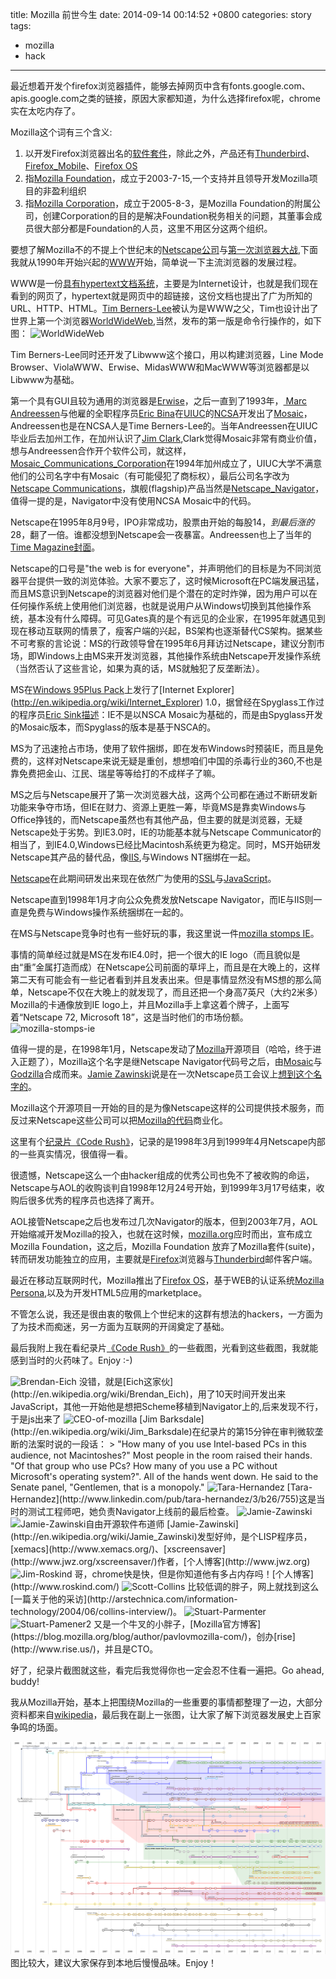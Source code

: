 title: Mozilla 前世今生
date: 2014-09-14 00:14:52 +0800
categories: story
tags:
- mozilla
- hack

---

最近想着开发个firefox浏览器插件，能够去掉网页中含有fonts.google.com、apis.google.com之类的链接，原因大家都知道，为什么选择firefox呢，chrome实在太吃内存了。

Mozilla这个词有三个含义:

1. 以开发Firefox浏览器出名的[软件套件](http://en.wikipedia.org/wiki/Mozilla)，除此之外，产品还有[Thunderbird](http://en.wikipedia.org/wiki/Mozilla_Thunderbird)、 [Firefox_Mobile](http://en.wikipedia.org/wiki/Firefox_Mobile)、[Firefox OS](http://en.wikipedia.org/wiki/Firefox_OS)
2. 指[Mozilla Foundation](http://en.wikipedia.org/wiki/Mozilla_Foundation)，成立于2003-7-15,一个支持并且领导开发Mozilla项目的非盈利组织
3. 指[Mozilla Corporation](http://en.wikipedia.org/wiki/Mozilla_Corporation)，成立于2005-8-3，是Mozilla Foundation的附属公司，创建Corporation的目的是解决Foundation税务相关的问题，其董事会成员很大部分都是Foundation的人员，这里不用区分这两个组织。

要想了解Mozilla不的不提上个世纪末的[Netscape公司](http://en.wikipedia.org/wiki/Netscape_Communications_Corporation)与[第一次浏览器大战](http://en.wikipedia.org/wiki/Browser_wars#First_browser_war),下面我就从1990年开始兴起的[WWW](http://en.wikipedia.org/wiki/World_Wide_Web)开始，简单说一下主流浏览器的发展过程。

WWW是一份[具有hypertext文档系统](http://www.w3.org/Proposal)，主要是为Internet设计，也就是我们现在看到的网页了，hypertext就是网页中的超链接，这份文档也提出了广为所知的URL、HTTP、HTML。[Tim Berners-Lee](http://en.wikipedia.org/wiki/Tim_Berners-Lee)被认为是WWW之父，Tim也设计出了世界上第一个浏览器[WorldWideWeb](http://en.wikipedia.org/wiki/WorldWideWeb),当然，发布的第一版是命令行操作的，如下图：
<img src="http://img04.taobaocdn.com/imgextra/i4/581166664/TB2N9C8apXXXXaoXXXXXXXXXXXX_!!581166664.gif" alt="WorldWideWeb"/>

Tim Berners-Lee同时还开发了Libwww这个接口，用以构建浏览器，Line Mode Browser、ViolaWWW、Erwise、MidasWWW和MacWWW等浏览器都是以Libwww为基础。

第一个具有GUI且较为通用的浏览器是[Erwise](http://en.wikipedia.org/wiki/Erwise)，之后一直到了1993年，[ Marc Andreessen](http://en.wikipedia.org/wiki/Marc_Andreessen)与他雇的全职程序员[Eric Bina](http://en.wikipedia.org/wiki/Eric_Bina)在[UIUC](http://en.wikipedia.org/wiki/University_of_Illinois_at_Urbana-Champaign)的[NCSA](http://en.wikipedia.org/wiki/National_Center_for_Supercomputing_Applications)开发出了[Mosaic](http://en.wikipedia.org/wiki/Mosaic_%28web_browser%29)，Andreessen也是在NCSA人是Time Berners-Lee的。当年Andreessen在UIUC毕业后去加州工作，在加州认识了[Jim Clark](http://en.wikipedia.org/wiki/James_H._Clark),Clark觉得Mosaic非常有商业价值，想与Andreessen合作开个软件公司，就这样，[Mosaic_Communications_Corporation](http://en.wikipedia.org/wiki/Mosaic_Communications_Corporation)在1994年加州成立了，UIUC大学不满意他们的公司名字中有Mosaic（有可能侵犯了商标权），最后公司名字改为[Netscape Communications](http://en.wikipedia.org/wiki/Netscape)，旗舰(flagship)产品当然是[Netscape_Navigator](http://en.wikipedia.org/wiki/Netscape_Navigator)，值得一提的是，Navigator中没有使用NCSA Mosaic中的代码。

Netscape在1995年8月9号，IPO非常成功，股票由开始的每股$14，到最后涨的$28，翻了一倍。谁都没想到Netscape会一夜暴富。Andreessen也上了当年的[Time Magazine封面](http://content.time.com/time/covers/0,16641,1101960219,00.html)。

Netscape的口号是"the web is for everyone"，并声明他们的目标是为不同浏览器平台提供一致的浏览体验。大家不要忘了，这时候Microsoft在PC端发展迅猛，而且MS意识到Netscape的浏览器对他们是个潜在的定时炸弹，因为用户可以在任何操作系统上使用他们浏览器，也就是说用户从Windows切换到其他操作系统，基本没有什么障碍。可见Gates真的是个有远见的企业家，在1995年就遇见到现在移动互联网的情景了，瘦客户端的兴起，BS架构也逐渐替代CS架构。据某些不可考察的言论说：MS的行政领导曾在1995年6月拜访过Netscape，建议分割市场，即Windows上由MS来开发浏览器，其他操作系统由Netscape开发操作系统（当然否认了这些言论，如果为真的话，MS就触犯了反垄断法）。

MS在[Windows 95](http://en.wikipedia.org/wiki/Windows_95)[Plus Pack](http://en.wikipedia.org/wiki/Microsoft_Plus!)上发行了[Internet Explorer](http://en.wikipedia.org/wiki/Internet_Explorer) 1.0，据曾经在Spyglass工作过的程序员[Eric Sink](http://en.wikipedia.org/wiki/Eric_Sink)[描述](http://www.ericsink.com/Browser_Wars.html)：IE不是以NSCA Mosaic为基础的，而是由Spyglass开发的Mosaic版本，而Spyglass的版本是基于NSCA的。

MS为了迅速抢占市场，使用了软件捆绑，即在发布Windows时预装IE，而且是免费的，这样对Netscape来说无疑是重创，想想咱们中国的杀毒行业的360,不也是靠免费把金山、江民、瑞星等等给打的不成样子了嘛。

MS之后与Netscape展开了第一次浏览器大战，这两个公司都在通过不断研发新功能来争夺市场，但IE在财力、资源上更胜一筹，毕竟MS是靠卖Windows与Office挣钱的，而Netscape虽然也有其他产品，但主要的就是浏览器，无疑Netscape处于劣势。到IE3.0时，IE的功能基本就与Netscape Communicator的相当了，到IE4.0,Windows已经比Macintosh系统更为稳定。同时，MS开始研发Netscape其产品的替代品，像[IIS](http://en.wikipedia.org/wiki/Internet_Information_Server),与Windows NT捆绑在一起。

[Netscape](http://en.wikipedia.org/wiki/Netscape)在此期间研发出来现在依然广为使用的[SSL](http://en.wikipedia.org/wiki/Transport_Layer_Security)与[JavaScript](http://en.wikipedia.org/wiki/JavaScript)。

Netscape直到1998年1月才向公众免费发放Netscape Navigator，而IE与IIS则一直是免费与Windows操作系统捆绑在一起的。

在MS与Netscape竞争时也有一些好玩的事，我这里说一件[mozilla stomps IE](http://home.snafu.de/tilman/mozilla/stomps.html)。

事情的简单经过就是MS在发布IE4.0时，把一个很大的IE logo（而且貌似是由“重”金属打造而成）在Netscape公司前面的草坪上，而且是在大晚上的，这样第二天有可能会有一些记者看到并且发表出来。但是事情显然没有MS想的那么简单，Netscape不仅在大晚上的就发现了，而且还把一个身高7英尺（大约2米多）Mozilla的卡通像放到IE logo上，并且Mozilla手上拿这着个牌子，上面写着“Netscape 72, Microsoft 18”，这是当时他们的市场份额。
<img src="http://img01.taobaocdn.com/imgextra/i1/581166664/TB23EOTapXXXXarXpXXXXXXXXXX_!!581166664.jpg" alt="mozilla-stomps-ie"/>

值得一提的是，在1998年1月，Netscape发动了[Mozilla](http://en.wikipedia.org/wiki/Mozilla)开源项目（哈哈，终于进入正题了），Mozilla这个名字是继Netscape Navigator代码号之后，由[Mosaic](http://en.wikipedia.org/wiki/Mosaic_%28web_browser%29)与[Godzilla](http://en.wikipedia.org/wiki/Godzilla)合成而来。[Jamie Zawinski](http://en.wikipedia.org/wiki/Jamie_Zawinski)说是在一次Netscape员工会议上[想到这个名字的](http://www.davetitus.com/mozilla/)。

Mozilla这个开源项目一开始的目的是为像Netscape这样的公司提供技术服务，而反过来Netscape这些公司可以把[Mozilla的代码](http://www-archive.mozilla.org/hacking/coding-introduction.html)商业化。

这里有个[纪录片《Code Rush》](http://v.youku.com/v_show/id_XNjA2NDI2MTUy.html)，记录的是1998年3月到1999年4月Netscape内部的一些真实情况，很值得一看。

很遗憾，Netscape这么一个由hacker组成的优秀公司也免不了被收购的命运，Netscape与AOL的收购谈判自1998年12月24号开始，到1999年3月17号结束，收购后很多优秀的程序员也选择了离开。

AOL接管Netscape之后也发布过几次Navigator的版本，但到2003年7月，AOL开始缩减开发Mozilla的投入，也就在这时候，[mozilla.org](http://www.mozilla.org/en-US/press/mozilla-foundation.html)应时而出，宣布成立Mozilla Foundation，这之后，Mozilla Foundation 放弃了Mozilla套件(suite)，转而研发功能独立的应用，主要就是[Firefox](http://en.wikipedia.org/wiki/Firefox)浏览器与[Thunderbird](http://en.wikipedia.org/wiki/Mozilla_Thunderbird)邮件客户端。

最近在移动互联网时代，Mozilla推出了[Firefox OS](http://en.wikipedia.org/wiki/Firefox_OS)，基于WEB的认证系统[Mozilla Persona](http://en.wikipedia.org/wiki/Mozilla_Persona),以及为开发HTML5应用的marketplace。

不管怎么说，我还是很由衷的敬佩上个世纪末的这群有想法的hackers，一方面为了为技术而痴迷，另一方面为互联网的开阔奠定了基础。

最后我附上我在看纪录片[《Code Rush》](http://www.imdb.com/title/tt0499004/)的一些截图，光看到这些截图，我就能感到当时的火药味了。Enjoy :-)

<img src="http://img04.taobaocdn.com/imgextra/i4/581166664/TB2_jO2apXXXXcHXXXXXXXXXXXX_!!581166664.png" alt=" Brendan-Eich"/>
没错，就是[Eich这家伙](http://en.wikipedia.org/wiki/Brendan_Eich)，用了10天时间开发出来JavaScript，其他一开始他是想把Scheme移植到Navigator上的,后来发现不行，于是js出来了

<img src="http://img04.taobaocdn.com/imgextra/i4/581166664/TB2L4eSapXXXXbtXpXXXXXXXXXX_!!581166664.png" alt=" CEO-of-mozilla"/>
[Jim Barksdale](http://en.wikipedia.org/wiki/Jim_Barksdale)在纪录片的第15分钟在审判微软垄断的法案时说的一段话：
> "How many of you use Intel-based PCs in this audience, not Macintoshes?" Most people in the room raised their hands. "Of that group who use PCs? How many of you use a PC without Microsoft's operating system?". All of the hands went down. He said to the Senate panel, "Gentlemen, that is a monopoly."

<img src="http://img03.taobaocdn.com/imgextra/i3/581166664/TB2d4K0apXXXXX4XpXXXXXXXXXX_!!581166664.png" alt="Tara-Hernandez"/>
[Tara-Hernandez](http://www.linkedin.com/pub/tara-hernandez/3/b26/755)这是当时的测试工程师吧，她负责Navigator上线前的最后检查。

<img src="http://img02.taobaocdn.com/imgextra/i2/581166664/TB28GG4apXXXXb_XXXXXXXXXXXX_!!581166664.png" alt=" Jamie-Zawinski"/>
<img src="http://img03.taobaocdn.com/imgextra/i3/581166664/TB2w7eVapXXXXacXpXXXXXXXXXX_!!581166664.png" alt=" Jamie-Zawinski自由开源软件布道师"/>
[Jamie-Zawinski](http://en.wikipedia.org/wiki/Jamie_Zawinski)发型好帅，是个LISP程序员，[xemacs](http://www.xemacs.org/)、[xscreensaver](http://www.jwz.org/xscreensaver/)作者，[个人博客](http://www.jwz.org)

<img src="http://img02.taobaocdn.com/imgextra/i2/581166664/TB20A96apXXXXasXXXXXXXXXXXX_!!581166664.png" alt="Jim-Roskind"/>
哥，chrome快是快，但是你知道他有多占内存吗！[个人博客](http://www.roskind.com/)

<img src="http://img04.taobaocdn.com/imgextra/i4/581166664/TB2n.S1apXXXXXfXpXXXXXXXXXX_!!581166664.png" alt=" Scott-Collins"/>
比较低调的胖子，网上就找到这么[一篇关于他的采访](http://arstechnica.com/information-technology/2004/06/collins-interview/)。

<img src="http://img03.taobaocdn.com/imgextra/i3/581166664/TB2oB5QapXXXXbYXpXXXXXXXXXX_!!581166664.png" alt=" Stuart-Parmenter"/>
<img src="http://img02.taobaocdn.com/imgextra/i2/581166664/TB2e090apXXXXXxXpXXXXXXXXXX_!!581166664.png" alt=" Stuart-Pamener2"/>
又是一个牛叉的小胖子，[Mozilla官方博客](https://blog.mozilla.org/blog/author/pavlovmozilla-com/)，创办[rise](http://www.rise.us/)，并且是CTO。


好了，纪录片截图就这些，看完后我觉得你也一定会忍不住看一遍把。Go ahead, buddy!


我从Mozilla开始，基本上把围绕Mozilla的一些重要的事情都整理了一边，大部分资料都来自[wikipedia](http://en.wikipedia.org)，最后我在副上一张图，让大家了解下浏览器发展史上百家争鸣的场面。

![Timeline_of_web_browsers](/images/Timeline_of_web_browsers.svg "Timeline_of_web_browsers")
图比较大，建议大家保存到本地后慢慢品味。Enjoy！
